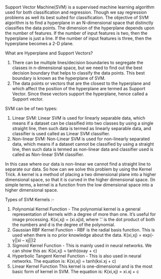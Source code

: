 Support Vector Machine(SVM) is a supervised machine learning algorithm used for both classification and regression. Though we say regression problems as well its best suited for classification. The objective of SVM algorithm is to find a hyperplane in an N-dimensional space that distinctly classifies the data points. The dimension of the hyperplane depends upon the number of features. If the number of input features is two, then the hyperplane is just a line. If the number of input features is three, then the hyperplane becomes a 2-D plane.

What are Hyperplane and Support Vectors?

1. There can be multiple lines/decision boundaries to segregate the classes in n-dimensional space, but we need to find out the best decision boundary that helps to classify the data points. This best boundary is known as the hyperplane of SVM.
2. The data points or vectors that are the closest to the hyperplane and which affect the position of the hyperplane are termed as Support Vector. Since these vectors support the hyperplane, hence called a Support vector.

SVM can be of two types:

1. Linear SVM: Linear SVM is used for linearly separable data, which means if a dataset can be classified into two classes by using a single straight line, then such data is termed as linearly separable data, and classifier is used called as Linear SVM classifier.
2. Non-linear SVM: Non-Linear SVM is used for non-linearly separated data, which means if a dataset cannot be classified by using a straight line, then such data is termed as non-linear data and classifier used is called as Non-linear SVM classifier.

In this case where our data is non-linear we cannot find a straight line to separate our data. So how can we solve this problem by using the Kernel Trick.
A kernel is a method of placing a two dimensional plane into a higher dimensional space, so that it is curved in the higher dimensional space. (In simple terms, a kernel is a function from the low dimensional space into a higher dimensional space.

Types of SVM Kernels :-
1. Polynomial Kernel Function - The polynomial kernel is a general representation of kernels with a degree of more than one. It’s useful for image processing.
K(xi,xj) = (xi.xj)d, where ‘.’ is the dot product of both the numbers and d is the degree of the polynomial.
2. Gaussian RBF Kernel Function - RBF is the radial basis function. This is used when there is no prior knowledge about the data.
K(xi,xj) = exp(-γ||xi – xj||)2
3. Sigmoid Kernel Function - This is mainly used in neural networks. We can show this as:
K(xi,xj) = tanh(αxay + c)
4. Hyperbolic Tangent Kernel Function - This is also used in neural networks. The equation is:
K(xi,xj) = tanh(kxi.xj + c)
5. Linear Kernel Function
This kernel is one-dimensional and is the most basic form of kernel in SVM. The equation is:
K(xi,xj) = xi.xj + c


